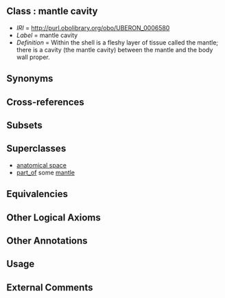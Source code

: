 
## Class : mantle cavity

 * *IRI* = http://purl.obolibrary.org/obo/UBERON_0006580
 * *Label* = mantle cavity
 * *Definition* = Within the shell is a fleshy layer of tissue called the mantle; there is a cavity (the mantle cavity) between the mantle and the body wall proper.

## Synonyms


## Cross-references


## Subsets


## Superclasses

 * [anatomical space](../../UBERON/64/UBERON_0000464.md)
 * [part_of](../../BFO/50/BFO_0000050.md) some [mantle](../../UBERON/75/UBERON_0006575.md)

## Equivalencies


## Other Logical Axioms


## Other Annotations


## Usage


## External Comments

